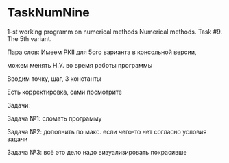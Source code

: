 # TaskNumNine
1-st working programm on numerical methods
Numerical methods. Task #9. The 5th variant.

Пара слов: Имеем РКII для 5ого варианта в консольной версии,

можем менять Н.У. во время работы программы

Вводим точку, шаг, 3 константы

Есть корректировка, сами посмотрите

Задачи:

Задача №1: сломать программу

Задача №2: дополнить по макс. если чего-то нет согласно условия задачи

Задача №3: всё это дело надо визуализировать покрасивше
